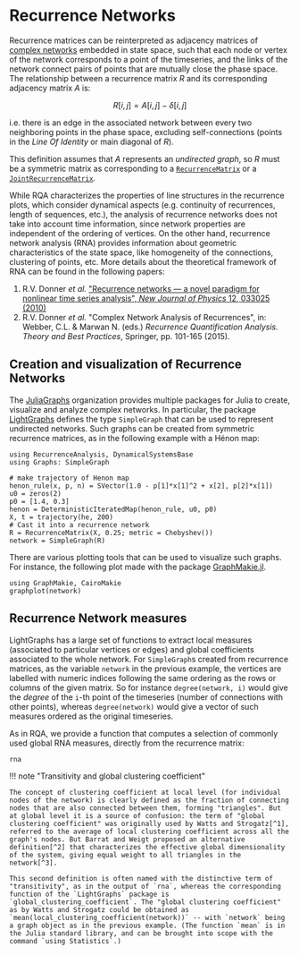 # Recurrence Networks

Recurrence matrices can be reinterpreted as adjacency matrices of [complex networks](https://en.wikipedia.org/wiki/Complex_network) embedded in state space, such that each node or vertex of the network corresponds to a point of the timeseries, and the links of the network connect pairs of points that are mutually close the phase space.
The relationship between a recurrence matrix $R$ and its corresponding adjacency matrix $A$ is:

```math
R[i,j] = A[i,j] - \delta[i,j]
```

i.e. there is an edge in the associated network between every two neighboring points in the phase space, excluding self-connections (points in the *Line Of Identity* or main diagonal of $R$).

This definition assumes that $A$ represents an *undirected graph*, so $R$ must be a symmetric matrix as corresponding to a [`RecurrenceMatrix`](@ref) or a [`JointRecurrenceMatrix`](@ref).

While RQA characterizes the properties of line structures in the recurrence plots, which consider dynamical aspects (e.g. continuity of recurrences, length of sequences, etc.), the analysis of recurrence networks does not take into account time information, since network properties are independent of the ordering of vertices. On the other hand, recurrence network analysis (RNA) provides information about geometric characteristics of the state space, like homogeneity of the connections, clustering of points, etc.
More details about the theoretical framework of RNA can be found in the following papers:

1. R.V. Donner *et al.* ["Recurrence networks — a novel paradigm for nonlinear time series analysis", *New Journal of Physics* 12, 033025 (2010)](https://doi.org/10.1088/1367-2630/12/3/033025)
2. R.V. Donner *et al.* "Complex Network Analysis of Recurrences", in: Webber, C.L. & Marwan N. (eds.) *Recurrence Quantification Analysis. Theory and Best Practices*, Springer, pp. 101-165 (2015).

## Creation and visualization of Recurrence Networks

The [JuliaGraphs](https://github.com/JuliaGraphs) organization provides multiple packages for Julia to create, visualize and analyze complex networks. In particular, the package [LightGraphs](https://github.com/JuliaGraphs/LightGraphs.jl) defines the type `SimpleGraph` that can be used to represent undirected networks. Such graphs can be created from symmetric recurrence matrices, as in the following example with a Hénon map:

```@example MAIN
using RecurrenceAnalysis, DynamicalSystemsBase
using Graphs: SimpleGraph

# make trajectory of Henon map
henon_rule(x, p, n) = SVector(1.0 - p[1]*x[1]^2 + x[2], p[2]*x[1])
u0 = zeros(2)
p0 = [1.4, 0.3]
henon = DeterministicIteratedMap(henon_rule, u0, p0)
X, t = trajectory(he, 200)
# Cast it into a recurrence network
R = RecurrenceMatrix(X, 0.25; metric = Chebyshev())
network = SimpleGraph(R)
```

There are various plotting tools that can be used to visualize such graphs. For instance, the following plot made with the package [GraphMakie.jl](https://github.com/JuliaPlots/GraphMakie.jl).

```@example MAIN
using GraphMakie, CairoMakie
graphplot(network)
```

## Recurrence Network measures

LightGraphs has a large set of functions to extract local measures (associated to particular vertices or edges) and global coefficients associated to the whole network.
For `SimpleGraph`s created from recurrence matrices, as the variable `network` in the previous example, the vertices are labelled with numeric indices following the same ordering as the rows or columns of the given matrix.
So for instance `degree(network, i)` would give the *degree* of the `i`-th point of the timeseries (number of connections with other points), whereas `degree(network)` would give a vector of such measures ordered as the original timeseries.

As in RQA, we provide a function that computes a selection of commonly used global RNA measures, directly from the recurrence matrix:

```@docs
rna
```

!!! note "Transitivity and global clustering coefficient"

    The concept of clustering coefficient at local level (for individual nodes of the network) is clearly defined as the fraction of connecting nodes that are also connected between them, forming "triangles". But at global level it is a source of confusion: the term of "global clustering coefficient" was originally used by Watts and Strogatz[^1], referred to the average of local clustering coefficient across all the graph's nodes. But Barrat and Weigt proposed an alternative definition[^2] that characterizes the effective global dimensionality of the system, giving equal weight to all triangles in the network[^3].

    This second definition is often named with the distinctive term of "transitivity", as in the output of `rna`, whereas the corresponding function of the `LightGraphs` package is `global_clustering_coefficient`. The "global clustering coefficient" as by Watts and Strogatz could be obtained as `mean(local_clustering_coefficient(network))` -- with `network` being a graph object as in the previous example. (The function `mean` is in the Julia standard library, and can be brought into scope with the command `using Statistics`.)


[^1]: D.J. Watts & S.H. Strogatz, "Collective dynamics of 'small-world' networks", *Nature 393*(6684), 440–442 (1998) [DOI:10.1038%2F30918](https://doi.org/10.1038%2F30918)

[^2]: A. Barrat & M. Weight, "On the properties of small-world network models", *The European Physical Journal B* 13, 547–560 (2000)  [DOI:10.1007/s100510050067](https://doi.org/10.1007/s100510050067)

[^3]: R.V. Donner *et al.* "Recurrence networks — a novel paradigm for nonlinear time series analysis", *New Journal of Physics* 12, 033025 (2010) [DOI:10.1088/1367-2630/12/3/033025](https://doi.org/10.1088/1367-2630/12/3/033025)
